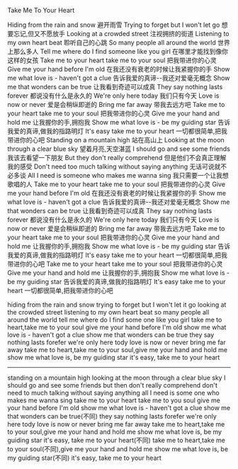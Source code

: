 Take Me To Your Heart

Hiding from the rain and snow
避开雨雪
Trying to forget but I won't let go
想要忘记,但又不愿放手
Looking at a crowded street
注视拥挤的街道
Listening to my own heart beat
聆听自己的心跳
So many people all around the world
世界上那么多人
Tell me where do I find someone like you girl
在哪里才能找到像你这样的女孩
Take me to your heart take me to your soul
把我带进你的心灵
Give me your hand before I'm old
在我还没有衰老的时候让我紧握你的手
Show me what love is - haven't got a clue
告诉我爱的真谛--我还对爱毫无概念
Show me that wonders can be true
让我看到奇迹可以成真
They say nothing lasts forever
都说没有什么是永久的
We're only here today
我们只有今天
Love is now or never
爱是会稍纵即逝的
Bring me far away
带我去远方吧
Take me to your heart take me to your soul
把我带进你的心灵
Give me your hand and hold me
让我握你的手,拥抱我
Show me what love is - be my guiding star
告诉我爱的真谛,做我的指路明灯
It's easy take me to your heart
一切都很简单,把我带进你的心吧
Standing on a mountain high
站在高山上
Looking at the moon through a clear blue sky
望着月亮,天空湛蓝
I should go and see some friends
我该去看望一下朋友
But they don't really comprehend
但是他们不会真正理解我的感受
Don't need too much talking without saying anything
无话可说就不必多谈
All I need is someone who makes me wanna sing
我只需要一个让我想歌唱的人
Take me to your heart take me to your soul
把我带进你的心灵
Give me your hand before I'm old
在我还没有衰老的时候让我紧握你的手
Show me what love is - haven't got a clue
告诉我爱的真谛--我还对爱毫无概念
Show me that wonders can be true
让我看到奇迹可以成真
They say nothing lasts forever
都说没有什么是永久的
We're only here today
我们只有今天
Love is now or never
爱是会稍纵即逝的
Bring me far away
带我去远方吧
Take me to your heart take me to your soul
把我带进你的心灵
Give me your hand and hold me
让我握你的手,拥抱我
Show me what love is - be my guiding star
告诉我爱的真谛,做我的指路明灯
It's easy take me to your heart
一切都很简单,把我带进你的心吧
Take me to your heart take me to your soul
把我带进你的心灵
Give me your hand and hold me
让我握你的手,拥抱我
Show me what love is - be my guiding star
告诉我爱的真谛,做我的指路明灯
It's easy take me to your heart
一切都很简单,把我带进你的心吧




hiding from the rain and snow
trying to forget but I won't let it go
looking at the crowded street
listening to my own heart beat
so many people all around the world
tell me where do I find some one like you girl
take me to heart,take me to your soul
give me your hand before I'm old
show me what love is - haven't got a clue
show me that wonders can be true
they say nothing lasts forefer
we're only here tody
love is now or never
bring me far away
take me to heart,take me to your soul,give me your hand and hold me 
show me what love is, be my guiding star
it's easy, take me to your heart


-------------------------------------------------------

standing on a mountain high
looking at the moon through a clear blue sky
I should go and see some friends
but then don't really comprehend
don't need to much talking without saying anything
all I need is some one who makes me wanna sing
take me to your heart take me to you soul
give me your hand before I'm old
show me what love is - haven't got a clue
show me that wonders can be true(不同)
they say nothing lasts forefer
we're only here tody
love is now or never
bring me far away
take me to heart,take me to your soul,give me your hand and hold me 
show me what love is, be my guiding star
it's easy, take me to your heart(不同)
take me to heart,take me to your soul(不同),give me your hand and hold me 
show me what love is, be my guiding star(不同)
it's easy, take me to your heart


